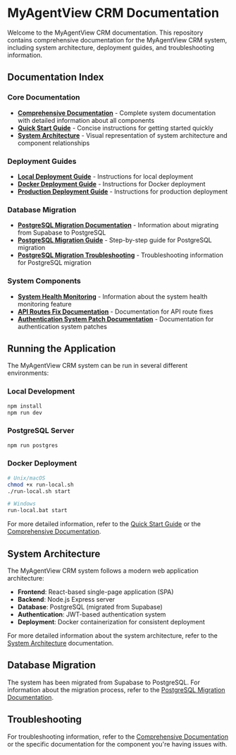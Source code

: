# MyAgentView CRM Documentation

Welcome to the MyAgentView CRM documentation. This repository contains comprehensive documentation for the MyAgentView CRM system, including system architecture, deployment guides, and troubleshooting information.

## Documentation Index

### Core Documentation

- [**Comprehensive Documentation**](MYAGENTVIEW_CRM_DOCUMENTATION.md) - Complete system documentation with detailed information about all components
- [**Quick Start Guide**](MYAGENTVIEW_CRM_QUICKSTART.md) - Concise instructions for getting started quickly
- [**System Architecture**](MYAGENTVIEW_CRM_ARCHITECTURE.md) - Visual representation of system architecture and component relationships

### Deployment Guides

- [**Local Deployment Guide**](LOCAL_DEPLOYMENT_GUIDE.md) - Instructions for local deployment
- [**Docker Deployment Guide**](DOCKER_DEPLOYMENT_GUIDE.md) - Instructions for Docker deployment
- [**Production Deployment Guide**](PRODUCTION_DEPLOYMENT_GUIDE.md) - Instructions for production deployment

### Database Migration

- [**PostgreSQL Migration Documentation**](POSTGRES_MIGRATION_DOCUMENTATION.md) - Information about migrating from Supabase to PostgreSQL
- [**PostgreSQL Migration Guide**](POSTGRES_MIGRATION_GUIDE.md) - Step-by-step guide for PostgreSQL migration
- [**PostgreSQL Migration Troubleshooting**](POSTGRES_MIGRATION_TROUBLESHOOTING.md) - Troubleshooting information for PostgreSQL migration

### System Components

- [**System Health Monitoring**](SYSTEM_HEALTH_MONITORING.md) - Information about the system health monitoring feature
- [**API Routes Fix Documentation**](API_ROUTES_FIX_DOCUMENTATION.md) - Documentation for API route fixes
- [**Authentication System Patch Documentation**](AUTH_SYSTEM_PATCH_DOCUMENTATION.md) - Documentation for authentication system patches

## Running the Application

The MyAgentView CRM system can be run in several different environments:

### Local Development

```bash
npm install
npm run dev
```

### PostgreSQL Server

```bash
npm run postgres
```

### Docker Deployment

```bash
# Unix/macOS
chmod +x run-local.sh
./run-local.sh start

# Windows
run-local.bat start
```

For more detailed information, refer to the [Quick Start Guide](MYAGENTVIEW_CRM_QUICKSTART.md) or the [Comprehensive Documentation](MYAGENTVIEW_CRM_DOCUMENTATION.md).

## System Architecture

The MyAgentView CRM system follows a modern web application architecture:

- **Frontend**: React-based single-page application (SPA)
- **Backend**: Node.js Express server
- **Database**: PostgreSQL (migrated from Supabase)
- **Authentication**: JWT-based authentication system
- **Deployment**: Docker containerization for consistent deployment

For more detailed information about the system architecture, refer to the [System Architecture](MYAGENTVIEW_CRM_ARCHITECTURE.md) documentation.

## Database Migration

The system has been migrated from Supabase to PostgreSQL. For information about the migration process, refer to the [PostgreSQL Migration Documentation](POSTGRES_MIGRATION_DOCUMENTATION.md).

## Troubleshooting

For troubleshooting information, refer to the [Comprehensive Documentation](MYAGENTVIEW_CRM_DOCUMENTATION.md#troubleshooting-guide) or the specific documentation for the component you're having issues with.
